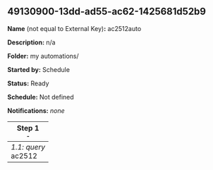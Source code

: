 ## 49130900-13dd-ad55-ac62-1425681d52b9

**Name** (not equal to External Key)**:** ac2512auto

**Description:** n/a

**Folder:** my automations/

**Started by:** Schedule

**Status:** Ready

**Schedule:** Not defined

**Notifications:** _none_


| Step 1<br>_<small>-</small>_ |
| --- |
| _1.1: query_<br>ac2512 |

